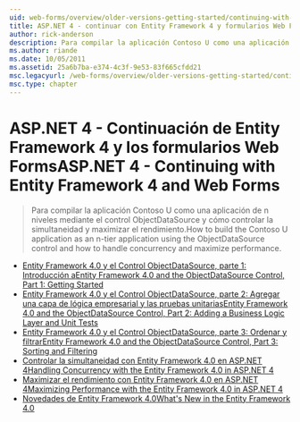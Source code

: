 ```yaml
---
uid: web-forms/overview/older-versions-getting-started/continuing-with-ef/index
title: ASP.NET 4 - continuar con Entity Framework 4 y formularios Web Forms | Microsoft Docs
author: rick-anderson
description: Para compilar la aplicación Contoso U como una aplicación de n niveles mediante el control ObjectDataSource y cómo controlar la simultaneidad y maximizar el rendimiento.
ms.author: riande
ms.date: 10/05/2011
ms.assetid: 25a6b7ba-e374-4c3f-9e53-83f665cfdd21
msc.legacyurl: /web-forms/overview/older-versions-getting-started/continuing-with-ef
msc.type: chapter
---
```

<a name="aspnet-4---continuing-with-entity-framework-4-and-web-forms"></a><span data-ttu-id="f8b94-103">ASP.NET 4 - Continuación de Entity Framework 4 y los formularios Web Forms</span><span class="sxs-lookup"><span data-stu-id="f8b94-103">ASP.NET 4 - Continuing with Entity Framework 4 and Web Forms</span></span>
====================
> <span data-ttu-id="f8b94-104">Para compilar la aplicación Contoso U como una aplicación de n niveles mediante el control ObjectDataSource y cómo controlar la simultaneidad y maximizar el rendimiento.</span><span class="sxs-lookup"><span data-stu-id="f8b94-104">How to build the Contoso U application as an n-tier application using the ObjectDataSource control and how to handle concurrency and maximize performance.</span></span>


- [<span data-ttu-id="f8b94-105">Entity Framework 4.0 y el Control ObjectDataSource, parte 1: Introducción a</span><span class="sxs-lookup"><span data-stu-id="f8b94-105">Entity Framework 4.0 and the ObjectDataSource Control, Part 1: Getting Started</span></span>](using-the-entity-framework-and-the-objectdatasource-control-part-1-getting-started.md)
- [<span data-ttu-id="f8b94-106">Entity Framework 4.0 y el Control ObjectDataSource, parte 2: Agregar una capa de lógica empresarial y las pruebas unitarias</span><span class="sxs-lookup"><span data-stu-id="f8b94-106">Entity Framework 4.0 and the ObjectDataSource Control, Part 2: Adding a Business Logic Layer and Unit Tests</span></span>](using-the-entity-framework-and-the-objectdatasource-control-part-2-adding-a-business-logic-layer-and-unit-tests.md)
- [<span data-ttu-id="f8b94-107">Entity Framework 4.0 y el Control ObjectDataSource, parte 3: Ordenar y filtrar</span><span class="sxs-lookup"><span data-stu-id="f8b94-107">Entity Framework 4.0 and the ObjectDataSource Control, Part 3: Sorting and Filtering</span></span>](using-the-entity-framework-and-the-objectdatasource-control-part-3-sorting-and-filtering.md)
- [<span data-ttu-id="f8b94-108">Controlar la simultaneidad con Entity Framework 4.0 en ASP.NET 4</span><span class="sxs-lookup"><span data-stu-id="f8b94-108">Handling Concurrency with the Entity Framework 4.0 in ASP.NET 4</span></span>](handling-concurrency-with-the-entity-framework-in-an-asp-net-web-application.md)
- [<span data-ttu-id="f8b94-109">Maximizar el rendimiento con Entity Framework 4.0 en ASP.NET 4</span><span class="sxs-lookup"><span data-stu-id="f8b94-109">Maximizing Performance with the Entity Framework 4.0 in ASP.NET 4</span></span>](maximizing-performance-with-the-entity-framework-in-an-asp-net-web-application.md)
- [<span data-ttu-id="f8b94-110">Novedades de Entity Framework 4.0</span><span class="sxs-lookup"><span data-stu-id="f8b94-110">What's New in the Entity Framework 4.0</span></span>](what-s-new-in-the-entity-framework-4.md)
